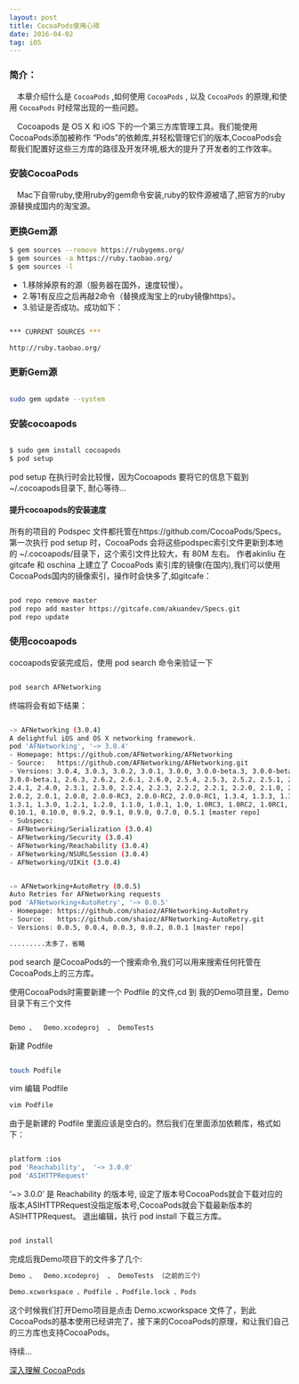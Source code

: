 ```yaml
---
layout: post
title: CocoaPods使用心得
date: 2016-04-02
tag: iOS 
--- 
```


### 简介：   
　本章介绍什么是 `CocoaPods` ,如何使用 `CocoaPods` , 以及 `CocoaPods` 的原理,和使用 `CocoaPods` 时经常出现的一些问题。

　Cocoapods 是 OS X 和 iOS 下的一个第三方库管理工具。我们能使用CocoaPods添加被称作 “Pods”的依赖库,并轻松管理它们的版本,CocoaPods会帮我们配置好这些三方库的路径及开发环境,极大的提升了开发者的工作效率。


### 安装CocoaPods　    

　Mac下自带ruby,使用ruby的gem命令安装,ruby的软件源被墙了,把官方的ruby源替换成国内的淘宝源。

### 更换Gem源   

```bash
$ gem sources --remove https://rubygems.org/
$ gem sources -a https://ruby.taobao.org/
$ gem sources -l
```
* 1.移除掉原有的源（服务器在国外，速度较慢）。
* 2.等1有反应之后再敲2命令（替换成淘宝上的ruby镜像https）。
* 3.验证是否成功。成功如下：

```bash

*** CURRENT SOURCES ***

http://ruby.taobao.org/

```

### 更新Gem源

```bash

sudo gem update --system

```

### 安装cocoapods        

```bash

$ sudo gem install cocoapods
$ pod setup

```

pod setup 在执行时会比较慢，因为Cocoapods 要将它的信息下载到 ~/.cocoapods目录下, 耐心等待…


#### 提升cocoapods的安装速度

所有的项目的 Podspec 文件都托管在https://github.com/CocoaPods/Specs。第一次执行 pod setup 时，CocoaPods 会将这些podspec索引文件更新到本地的 ~/.cocoapods/目录下，这个索引文件比较大，有 80M 左右。
作者akinliu 在 gitcafe 和 oschina 上建立了 CocoaPods 索引库的镜像(在国内),我们可以使用CocoaPods国内的镜像索引，操作时会快多了,如gitcafe：

```bash

pod repo remove master
pod repo add master https://gitcafe.com/akuandev/Specs.git
pod repo update

```


### 使用cocoapods

cocoapods安装完成后，使用 pod search 命令来验证一下

```bash

pod search AFNetworking


```

终端将会有如下结果：

```bash

-> AFNetworking (3.0.4)
A delightful iOS and OS X networking framework.
pod 'AFNetworking', '~> 3.0.4'
- Homepage: https://github.com/AFNetworking/AFNetworking
- Source:   https://github.com/AFNetworking/AFNetworking.git
- Versions: 3.0.4, 3.0.3, 3.0.2, 3.0.1, 3.0.0, 3.0.0-beta.3, 3.0.0-beta.2,
3.0.0-beta.1, 2.6.3, 2.6.2, 2.6.1, 2.6.0, 2.5.4, 2.5.3, 2.5.2, 2.5.1, 2.5.0,
2.4.1, 2.4.0, 2.3.1, 2.3.0, 2.2.4, 2.2.3, 2.2.2, 2.2.1, 2.2.0, 2.1.0, 2.0.3,
2.0.2, 2.0.1, 2.0.0, 2.0.0-RC3, 2.0.0-RC2, 2.0.0-RC1, 1.3.4, 1.3.3, 1.3.2,
1.3.1, 1.3.0, 1.2.1, 1.2.0, 1.1.0, 1.0.1, 1.0, 1.0RC3, 1.0RC2, 1.0RC1,
0.10.1, 0.10.0, 0.9.2, 0.9.1, 0.9.0, 0.7.0, 0.5.1 [master repo]
- Subspecs:
- AFNetworking/Serialization (3.0.4)
- AFNetworking/Security (3.0.4)
- AFNetworking/Reachability (3.0.4)
- AFNetworking/NSURLSession (3.0.4)
- AFNetworking/UIKit (3.0.4)


-> AFNetworking+AutoRetry (0.0.5)
Auto Retries for AFNetworking requests
pod 'AFNetworking+AutoRetry', '~> 0.0.5'
- Homepage: https://github.com/shaioz/AFNetworking-AutoRetry
- Source:   https://github.com/shaioz/AFNetworking-AutoRetry.git
- Versions: 0.0.5, 0.0.4, 0.0.3, 0.0.2, 0.0.1 [master repo]

.........太多了，省略

```

pod search 是CocoaPods的一个搜索命令,我们可以用来搜索任何托管在CocoaPods上的三方库。    

使用CocoaPods时需要新建一个 Podfile 的文件,cd 到 我的Demo项目里，Demo目录下有三个文件

```bash

Demo 、  Demo.xcodeproj  、 DemoTests

```

新建 Podfile

```bash

touch Podfile

```

vim 编辑 Podfile

```bash
vim Podfile
```
由于是新建的 Podfile 里面应该是空白的。然后我们在里面添加依赖库，格式如下：

```bash

platform :ios
pod 'Reachability',  '~> 3.0.0'
pod 'ASIHTTPRequest'

```

‘~> 3.0.0’ 是 Reachability 的版本号, 设定了版本号CocoaPods就会下载对应的版本,ASIHTTPRequest没指定版本号,CocoaPods就会下载最新版本的ASIHTTPRequest。
退出编辑，执行 pod install 下载三方库。

```bash

pod install

```
完成后我Demo项目下的文件多了几个:

```bash
Demo 、  Demo.xcodeproj  、 DemoTests （之前的三个）

Demo.xcworkspace 、Podfile 、Podfile.lock 、Pods
```

这个时候我们打开Demo项目是点击 Demo.xcworkspace 文件了，到此CocoaPods的基本使用已经讲完了，接下来的CocoaPods的原理，和让我们自己的三方库也支持CocoaPods。

待续…

[深入理解 CocoaPods](http://blog.jobbole.com/53365/)    

